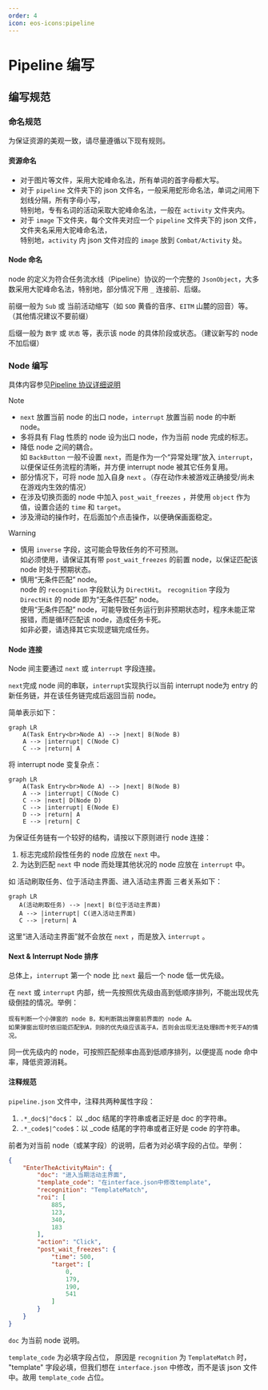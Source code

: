 ```yaml
---
order: 4
icon: eos-icons:pipeline
---
```

# Pipeline 编写

## 编写规范

### 命名规范

为保证资源的美观一致，请尽量遵循以下现有规则。

#### 资源命名

- 对于图片等文件，采用大驼峰命名法，所有单词的首字母都大写。
- 对于 `pipeline` 文件夹下的 json 文件名，一般采用蛇形命名法，单词之间用下划线分隔，所有字母小写，  
  特别地，专有名词的活动采取大驼峰命名法，一般在 `activity` 文件夹内。
- 对于 `image` 下文件夹，每个文件夹对应一个 `pipeline` 文件夹下的 json 文件，文件夹名采用大驼峰命名法，  
  特别地，`activity` 内 json 文件对应的 `image` 放到 `Combat/Activity` 处。

#### Node 命名

node 的定义为符合任务流水线（Pipeline）协议的一个完整的 `JsonObject`，大多数采用大驼峰命名法，特别地，部分情况下用 `_` 连接前、后缀。

前缀一般为 `Sub` 或 当前活动缩写（如 `SOD` 黄昏的音序、`EITM` 山麓的回音）等。（其他情况建议不要前缀）

后缀一般为 `数字` 或 `状态` 等，表示该 node 的具体阶段或状态。（建议新写的 node 不加后缀）

### Node 编写

具体内容参见[Pipeline 协议详细说明](https://github.com/MaaXYZ/MaaFramework/blob/main/docs/zh_cn/3.1-%E4%BB%BB%E5%8A%A1%E6%B5%81%E6%B0%B4%E7%BA%BF%E5%8D%8F%E8%AE%AE.md)

> [!NOTE]
>
> - `next` 放置当前 node 的出口 node，`interrupt` 放置当前 node 的中断 node。
> - 多将具有 Flag 性质的 node 设为出口 node，作为当前 node 完成的标志。
> - 降低 node 之间的耦合。  
> 如 `BackButton` 一般不设置 `next`，而是作为一个“异常处理”放入 `interrupt`，以便保证任务流程的清晰，并方便 interrupt node 被其它任务复用。
> - 部分情况下，可将 node 加入自身 `next` 。（存在动作未被游戏正确接受/尚未在游戏内生效的情况）
> - 在涉及切换页面的 node 中加入 `post_wait_freezes` ，并使用 `object` 作为值，设置合适的 `time` 和 `target`。
> - 涉及滑动的操作时，在后面加个点击操作，以便确保画面稳定。

> [!WARNING]
>
> - 慎用 `inverse` 字段，这可能会导致任务的不可预测。  
> 如必须使用，请保证其有带 `post_wait_freezes` 的前置 node，以保证匹配该 node 时处于预期状态。
> - 慎用“无条件匹配” node。  
> node 的 `recognition` 字段默认为 `DirectHit`。 `recognition` 字段为 `DirectHit` 的 node 即为“无条件匹配” node。  
> 使用“无条件匹配” node，可能导致任务运行到非预期状态时，程序未能正常报错，而是循环匹配该 node，造成任务卡死。  
> 如非必要，请选择其它实现逻辑完成任务。

#### Node 连接

Node 间主要通过 `next` 或 `interrupt` 字段连接。

`next`完成 node 间的串联，`interrupt`实现执行以当前 interrupt node为 entry 的新任务链，并在该任务链完成后返回当前 node。

简单表示如下：

```mermaid
graph LR
    A(Task Entry<br>Node A) --> |next| B(Node B)
    A --> |interrupt| C(Node C)
    C --> |return| A
```

将 interrupt node 变复杂点：

```mermaid
graph LR
    A(Task Entry<br>Node A) --> |next| B(Node B)
    A --> |interrupt| C(Node C)
    C --> |next| D(Node D)
    C --> |interrupt| E(Node E)
    D --> |return| A
    E --> |return| C
```

为保证任务链有一个较好的结构，请按以下原则进行 node 连接：

1. 标志完成阶段性任务的 node 应放在 `next` 中。
2. 为达到匹配 `next` 中 node 而处理其他状况的 node 应放在 `interrupt` 中。

如 活动刷取任务、位于活动主界面、进入活动主界面 三者关系如下：

```mermaid
graph LR
   A(活动刷取任务) --> |next| B(位于活动主界面)
   A --> |interrupt| C(进入活动主界面)
   C --> |return| A
```

这里“进入活动主界面”就不会放在 `next` ，而是放入 `interrupt` 。

#### Next & Interrupt Node 排序

总体上，`interrupt` 第一个 node 比 `next` 最后一个 node 低一优先级。

在 `next` 或 `interrupt` 内部，统一先按照优先级由高到低顺序排列，不能出现优先级倒挂的情况。举例：

```plaintext
现有判断一个小弹窗的 node B，和判断跳出弹窗前界面的 node A。
如果弹窗出现时依旧能匹配到A，则B的优先级应该高于A，否则会出现无法处理B而卡死于A的情况。
```

同一优先级内的 node，可按照匹配频率由高到低顺序排列，以便提高 node 命中率，降低资源消耗。

#### 注释规范

`pipeline.json` 文件中，注释共两种属性字段：

1. `.*_doc$|^doc$`： 以 _doc 结尾的字符串或者正好是 doc 的字符串。
2. `.*_code$|^code$`：以 _code 结尾的字符串或者正好是 code 的字符串。

前者为对当前 node（或某字段）的说明，后者为对必填字段的占位。举例：

```json
{
    "EnterTheActivityMain": {
        "doc": "进入当期活动主界面",
        "template_code": "在interface.json中修改template",
        "recognition": "TemplateMatch",
        "roi": [
            885,
            123,
            340,
            183
        ],
        "action": "Click",
        "post_wait_freezes": {
            "time": 500,
            "target": [
                0,
                179,
                190,
                541
            ]
        }
    }
}
```

`doc` 为当前 node 说明。

`template_code` 为必填字段占位，
原因是 `recognition` 为 `TemplateMatch` 时， "template" 字段必填，但我们想在 `interface.json` 中修改，而不是该 json 文件中。故用 `template_code` 占位。

